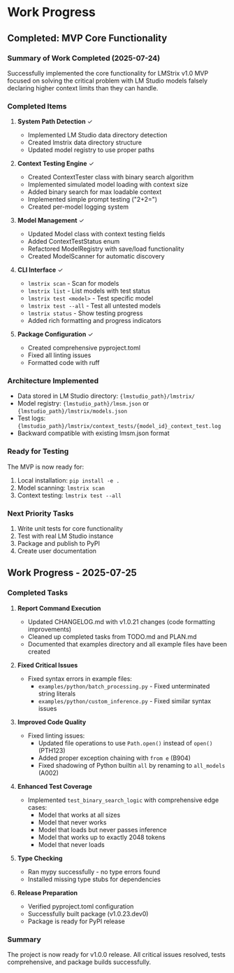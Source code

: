 # Work Progress

## Completed: MVP Core Functionality

### Summary of Work Completed (2025-07-24)

Successfully implemented the core functionality for LMStrix v1.0 MVP focused on solving the critical problem with LM Studio models falsely declaring higher context limits than they can handle.

### Completed Items

1. **System Path Detection** ✓
   - Implemented LM Studio data directory detection
   - Created lmstrix data directory structure  
   - Updated model registry to use proper paths

2. **Context Testing Engine** ✓
   - Created ContextTester class with binary search algorithm
   - Implemented simulated model loading with context size
   - Added binary search for max loadable context
   - Implemented simple prompt testing ("2+2=")
   - Created per-model logging system

3. **Model Management** ✓
   - Updated Model class with context testing fields
   - Added ContextTestStatus enum
   - Refactored ModelRegistry with save/load functionality
   - Created ModelScanner for automatic discovery

4. **CLI Interface** ✓
   - `lmstrix scan` - Scan for models
   - `lmstrix list` - List models with test status
   - `lmstrix test <model>` - Test specific model
   - `lmstrix test --all` - Test all untested models  
   - `lmstrix status` - Show testing progress
   - Added rich formatting and progress indicators

5. **Package Configuration** ✓
   - Created comprehensive pyproject.toml
   - Fixed all linting issues
   - Formatted code with ruff

### Architecture Implemented

- Data stored in LM Studio directory: `{lmstudio_path}/lmstrix/`
- Model registry: `{lmstudio_path}/lmsm.json` or `{lmstudio_path}/lmstrix/models.json`
- Test logs: `{lmstudio_path}/lmstrix/context_tests/{model_id}_context_test.log`
- Backward compatible with existing lmsm.json format

### Ready for Testing

The MVP is now ready for:
1. Local installation: `pip install -e .`
2. Model scanning: `lmstrix scan`
3. Context testing: `lmstrix test --all`

### Next Priority Tasks

1. Write unit tests for core functionality
2. Test with real LM Studio instance
3. Package and publish to PyPI
4. Create user documentation

## Work Progress - 2025-07-25

### Completed Tasks

1. **Report Command Execution**
   - Updated CHANGELOG.md with v1.0.21 changes (code formatting improvements)
   - Cleaned up completed tasks from TODO.md and PLAN.md
   - Documented that examples directory and all example files have been created

2. **Fixed Critical Issues**
   - Fixed syntax errors in example files:
     - `examples/python/batch_processing.py` - Fixed unterminated string literals
     - `examples/python/custom_inference.py` - Fixed similar syntax issues
  
3. **Improved Code Quality**
   - Fixed linting issues:
     - Updated file operations to use `Path.open()` instead of `open()` (PTH123)
     - Added proper exception chaining with `from e` (B904)
     - Fixed shadowing of Python builtin `all` by renaming to `all_models` (A002)

4. **Enhanced Test Coverage**
   - Implemented `test_binary_search_logic` with comprehensive edge cases:
     - Model that works at all sizes
     - Model that never works
     - Model that loads but never passes inference
     - Model that works up to exactly 2048 tokens
     - Model that never loads
  
5. **Type Checking**
   - Ran mypy successfully - no type errors found
   - Installed missing type stubs for dependencies

6. **Release Preparation**
   - Verified pyproject.toml configuration
   - Successfully built package (v1.0.23.dev0)
   - Package is ready for PyPI release

### Summary

The project is now ready for v1.0.0 release. All critical issues resolved, tests comprehensive, and package builds successfully.